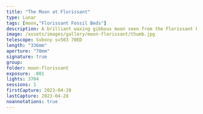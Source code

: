 ```yaml
---
title: "The Moon at Florissant"
type: Lunar
tags: [moon,"Florissant Fossil Beds"]
description: A brilliant waxing gibbous moon seen from the Florissant Fossil Beds National Park.
image: /assets/images/gallery/moon-florissant/thumb.jpg
telescope: Svbony sv503 70ED
length: "336mm"
aperture: "70mm"
signature: true
group:
folder: moon-florissant
exposure: .001
lights: 3704
sessions: 1
firstCapture: 2023-04-28
lastCapture: 2023-04-28
noannotations: true
---
```

